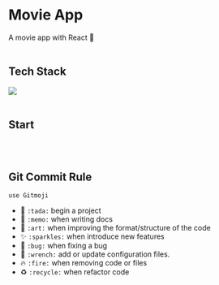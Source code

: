 # Movie App
A movie app with React 🌊
<br/><br/>

## Tech Stack
<img src="https://img.shields.io/badge/React-125D98?style=flat-square&logo=React&logoColor=white"/></a>
<br/><br/>

## Start
```

```
<br/>

## Git Commit Rule
`use Gitmoji`

 * 🎉 `:tada:` begin a project
 * 📝 `:memo:` when writing docs
 * 🎨 `:art:` when improving the format/structure of the code
 * ✨ `:sparkles:` when introduce new features
 * 🐛 `:bug:` when fixing a bug 
 * 🔧 `:wrench:` add or update configuration files.
 * 🔥 `:fire:` when removing code or files
 * ♻️ `:recycle:` when refactor code
 
 